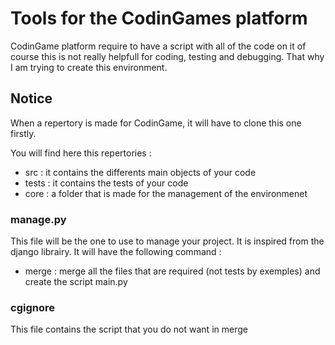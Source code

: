 # Tools for the CodinGames platform

CodinGame platform require to have a script with all of the code on it of course this is not really helpfull for coding, testing and debugging.
That why I am trying to create this environment.

## Notice

When a repertory is made for CodinGame, it will have to clone this one firstly.

You will find here this repertories :
* src : it contains the differents main objects of your code
* tests : it contains the tests of your code
* core : a folder that is made for the management of the environmenet


### manage.py

This file will be the one to use to manage your project. It is inspired from the django librairy.
It will have the following command :

* merge : merge all the files that are required (not tests by exemples) and create the script main.py

### cgignore

This file contains the script that you do not want in merge 